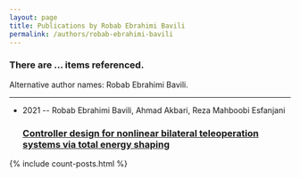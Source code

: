 ```yaml
---
layout: page
title: Publications by Robab Ebrahimi Bavili
permalink: /authors/robab-ebrahimi-bavili
---
```


<h3 id="number-posts">There are ... items referenced.</h3>
<p id='info-authors'>Alternative author names: Robab Ebrahimi Bavili.</p>
<hr />
<ul class="post-list">
<li><span class='post-meta'>2021 -- Robab Ebrahimi Bavili, Ahmad Akbari, Reza Mahboobi Esfanjani</span><h3><a class='post-link' href="{{ site.baseurl }}/controller-design-for-nonlinear-bilateral-teleoperation-systems-via-total-energy-shaping">Controller design for nonlinear bilateral teleoperation systems via total energy shaping</a></h3></li>

</ul>
{% include count-posts.html %}
